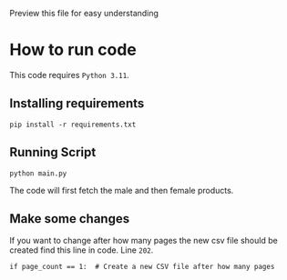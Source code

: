 Preview this file for easy understanding
# How to run code
This code requires `Python 3.11`.
## Installing requirements
```
pip install -r requirements.txt
```

## Running Script
```
python main.py
```

The code will first fetch the male and then female products.

## Make some changes
If you want to change after how many pages the new csv file should be created find this line in code. Line `202`.
```
if page_count == 1:  # Create a new CSV file after how many pages
```